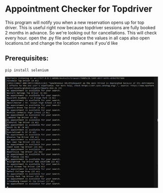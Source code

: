 # Appointment Checker for Topdriver
This program will notify you when a new reservation opens up for top driver. This is useful right now because topdriver sessions are fully booked 2 months in advance. So we're looking out for cancellations. This will check every hour.
open the .py file and replace the values in all caps
also open locations.txt and change the location names if you'd like

## Prerequisites:
```
pip install selenium
```

![Screenshot](ss.png)
